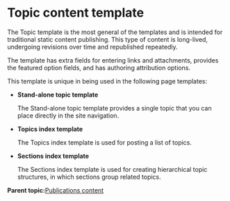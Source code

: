 # Topic content template

The Topic template is the most general of the templates and is intended for traditional static content publishing. This type of content is long-lived, undergoing revisions over time and republished repeatedly.

The template has extra fields for entering links and attachments, provides the featured option fields, and has authoring attribution options.

This template is unique in being used in the following page templates:

-   **Stand-alone topic template**

    The Stand-alone topic template provides a single topic that you can place directly in the site navigation.

-   **Topics index template**

    The Topics index template is used for posting a list of topics.

-   **Sections index template**

    The Sections index template is used for creating hierarchical topic structures, in which sections group related topics.


**Parent topic:**[Publications content](../ctc/ctc_arch_contypes_pub.md)

